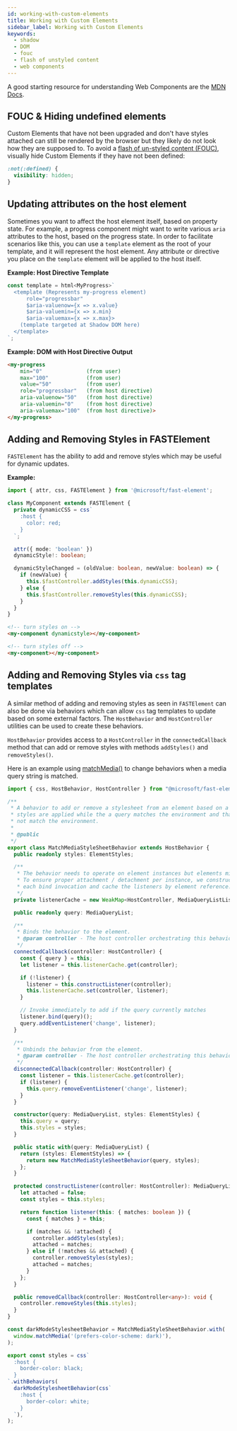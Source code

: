 ```yaml
---
id: working-with-custom-elements
title: Working with Custom Elements
sidebar_label: Working with Custom Elements
keywords:
  - shadow
  - DOM
  - fouc
  - flash of unstyled content
  - web components
---
```


A good starting resource for understanding Web Components are the [MDN Docs](https://developer.mozilla.org/en-US/docs/Web/API/Web_Components).

## FOUC & Hiding undefined elements

Custom Elements that have not been upgraded and don't have styles attached can still be rendered by the browser but they likely do not look how they are supposed to. To avoid a [flash of un-styled content (FOUC)](https://webkit.org/blog/66/the-fouc-problem/), visually hide Custom Elements if they have not been defined:

```css
:not(:defined) {
  visibility: hidden;
}
```

## Updating attributes on the host element

Sometimes you want to affect the host element itself, based on property state. For example, a progress component might want to write various `aria` attributes to the host, based on the progress state. In order to facilitate scenarios like this, you can use a `template` element as the root of your template, and it will represent the host element. Any attribute or directive you place on the `template` element will be applied to the host itself.

**Example: Host Directive Template**

```ts
const template = html<MyProgress>`
  <template (Represents my-progress element)
      role="progressbar"
      $aria-valuenow={x => x.value}
      $aria-valuemin={x => x.min}
      $aria-valuemax={x => x.max}>
    (template targeted at Shadow DOM here)
  </template>
`;
```

**Example: DOM with Host Directive Output**

```html
<my-progress
    min="0"              (from user)
    max="100"            (from user)
    value="50"           (from user)
    role="progressbar"   (from host directive)
    aria-valuenow="50"   (from host directive)
    aria-valuemin="0"    (from host directive)
    aria-valuemax="100"  (from host directive)>
</my-progress>
```

## Adding and Removing Styles in FASTElement

`FASTElement` has the ability to add and remove styles which may be useful for dynamic updates.

**Example:**
```ts
import { attr, css, FASTElement } from '@microsoft/fast-element';

class MyComponent extends FASTElement {
  private dynamicCSS = css`
    :host {
      color: red;
    }
  `;

  attr({ mode: 'boolean' })
  dynamicStyle!: boolean;

  dynamicStyleChanged = (oldValue: boolean, newValue: boolean) => {
    if (newValue) {
      this.$fastController.addStyles(this.dynamicCSS);
    } else {
      this.$fastController.removeStyles(this.dynamicCSS);
    }
  }
}
```

```html
<!-- turn styles on -->
<my-component dynamicstyle></my-component>

<!-- turn styles off -->
<my-component></my-component>
```

## Adding and Removing Styles via `css` tag templates

A similar method of adding and removing styles as seen in `FASTElement` can also be done via behaviors which can allow `css` tag templates to update based on some external factors. The `HostBehavior` and `HostController` utilities can be used to create these behaviors.

`HostBehavior` provides access to a `HostController` in the `connectedCallback` method that can add or remove styles with methods `addStyles()` and `removeStyles()`.

Here is an example using [matchMedia()](https://developer.mozilla.org/en-US/docs/Web/API/Window/matchMedia) to change behaviors when a media query string is matched.

```ts
import { css, HostBehavior, HostController } from "@microsoft/fast-element";

/**
 * A behavior to add or remove a stylesheet from an element based on a media query. The behavior ensures that
 * styles are applied while the a query matches the environment and that styles are not applied if the query does
 * not match the environment.
 *
 * @public
 */
export class MatchMediaStyleSheetBehavior extends HostBehavior {
  public readonly styles: ElementStyles;

  /**
   * The behavior needs to operate on element instances but elements might share a behavior instance.
   * To ensure proper attachment / detachment per instance, we construct a listener for
   * each bind invocation and cache the listeners by element reference.
   */
  private listenerCache = new WeakMap<HostController, MediaQueryListListener>();

  public readonly query: MediaQueryList;

  /**
   * Binds the behavior to the element.
   * @param controller - The host controller orchestrating this behavior.
   */
  connectedCallback(controller: HostController) {
    const { query } = this;
    let listener = this.listenerCache.get(controller);

    if (!listener) {
      listener = this.constructListener(controller);
      this.listenerCache.set(controller, listener);
    }

    // Invoke immediately to add if the query currently matches
    listener.bind(query)();
    query.addEventListener('change', listener);
  }

  /**
   * Unbinds the behavior from the element.
   * @param controller - The host controller orchestrating this behavior.
   */
  disconnectedCallback(controller: HostController) {
    const listener = this.listenerCache.get(controller);
    if (listener) {
      this.query.removeEventListener('change', listener);
    }
  }

  constructor(query: MediaQueryList, styles: ElementStyles) {
    this.query = query;
    this.styles = styles;
  }

  public static with(query: MediaQueryList) {
    return (styles: ElementStyles) => {
      return new MatchMediaStyleSheetBehavior(query, styles);
    };
  }

  protected constructListener(controller: HostController): MediaQueryListListener {
    let attached = false;
    const styles = this.styles;

    return function listener(this: { matches: boolean }) {
      const { matches } = this;

      if (matches && !attached) {
        controller.addStyles(styles);
        attached = matches;
      } else if (!matches && attached) {
        controller.removeStyles(styles);
        attached = matches;
      }
    };
  }

  public removedCallback(controller: HostController<any>): void {
    controller.removeStyles(this.styles);
  }
}

const darkModeStylesheetBehavior = MatchMediaStyleSheetBehavior.with(
  window.matchMedia('(prefers-color-scheme: dark)'),
);

export const styles = css`
  :host {
    border-color: black;
  }
`.withBehaviors(
  darkModeStylesheetBehavior(css`
    :host {
      border-color: white;
    }
  `),
);
```